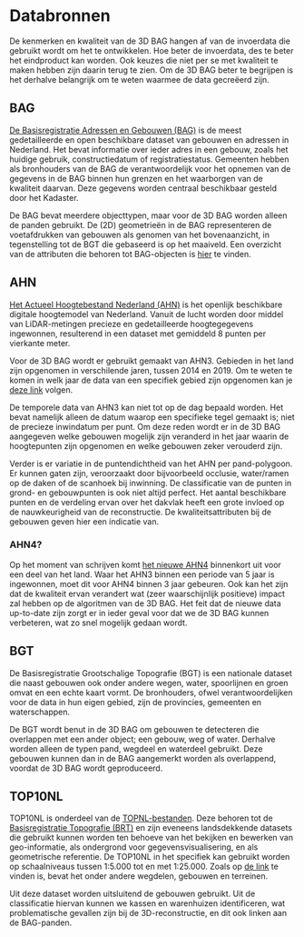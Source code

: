 # Databronnen

De kenmerken en kwaliteit van de 3D BAG hangen af van de invoerdata die gebruikt wordt om het te ontwikkelen. Hoe beter de invoerdata, des te beter het eindproduct kan worden. Ook keuzes die niet per se met kwaliteit te maken hebben zijn daarin terug te zien. Om de 3D BAG beter te begrijpen is het derhalve belangrijk om te weten waarmee de data gecreëerd zijn.

## BAG

<a href=https://www.kadaster.nl/zakelijk/registraties/basisregistraties/bag>De Basisregistratie Adressen en Gebouwen (BAG)</a> is de meest gedetailleerde en open beschikbare dataset van gebouwen en adressen in Nederland. Het bevat informatie over ieder adres in een gebouw, zoals het huidige gebruik, constructiedatum of registratiestatus. Gemeenten hebben als bronhouders van de BAG de verantwoordelijk voor het opnemen van de gegevens in de BAG binnen hun grenzen en het waarborgen van de kwaliteit daarvan. Deze gegevens worden centraal beschikbaar gesteld door het Kadaster.

De BAG bevat meerdere objecttypen, maar voor de 3D BAG worden alleen de panden gebruikt. De (2D) geometrieën in de BAG representeren de voetafdrukken van gebouwen als genomen van het bovenaanzicht, in tegenstelling tot de BGT die gebaseerd is op het maaiveld. Een overzicht van de attributen die behoren tot BAG-objecten is <a href=https://imbag.github.io/praktijkhandleiding/attributen>hier</a> te vinden.

## AHN

<a href=https://www.ahn.nl/>Het Actueel Hoogtebestand Nederland (AHN)</a> is het openlijk beschikbare digitale hoogtemodel van Nederland. Vanuit de lucht worden door middel van LiDAR-metingen precieze en gedetailleerde hoogtegegevens ingewonnen, resulterend in een dataset met gemiddeld 8 punten per vierkante meter.

Voor de 3D BAG wordt er gebruikt gemaakt van AHN3. Gebieden in het land zijn opgenomen in verschilende jaren, tussen 2014 en 2019. Om te weten te komen in welk jaar de data van een specifiek gebied zijn opgenomen kan je <a href=https://www.ahn.nl/historie>deze link</a> volgen.

De temporele data van AHN3 kan niet tot op de dag bepaald worden. Het bevat namelijk alleen de datum waarop een specifieke tegel gemaakt is; niet de precieze inwindatum per punt. Om deze reden wordt er in de 3D BAG aangegeven welke gebouwen mogelijk zijn veranderd in het jaar waarin de hoogtepunten zijn opgenomen en welke gebouwen zeker verouderd zijn.

Verder is er variatie in de puntendichtheid van het AHN per pand-polygoon. Er kunnen gaten zijn, veroorzaakt door bijvoorbeeld occlusie, water/ramen op de daken of de scanhoek bij inwinning. De classificatie van de punten in grond- en gebouwpunten is ook niet altijd perfect. Het aantal beschikbare punten en de verdeling ervan over het dakvlak heeft een grote invloed op de nauwkeurigheid van de reconstructie. De kwaliteitsattributen bij de gebouwen geven hier een indicatie van.

### AHN4?

Op het moment van schrijven komt <a href=https://www.ahn.nl/ahn-4>het nieuwe AHN4</a> binnenkort uit voor een deel van het land. Waar het AHN3 binnen een periode van 5 jaar is ingewonnen, moet dit voor AHN4 binnen 3 jaar gebeuren. Ook kan het zijn dat de kwaliteit ervan verandert wat (zeer waarschijnlijk positieve) impact zal hebben op de algoritmen van de 3D BAG. Het feit dat de nieuwe data up-to-date zijn zorgt er in ieder geval voor dat we de 3D BAG kunnen verbeteren, wat zo snel mogelijk gedaan wordt.

## BGT

De Basisregistratie Grootschalige Topografie (BGT) is een nationale dataset die naast gebouwen ook onder andere wegen, water, spoorlijnen en groen omvat en een echte kaart vormt. De bronhouders, ofwel verantwoordelijken voor de data in hun eigen gebied, zijn de provincies, gemeenten en waterschappen.

De BGT wordt benut in de 3D BAG om gebouwen te detecteren die overlappen met een ander object; een gebouw, weg of water. Derhalve worden alleen de typen pand, wegdeel en waterdeel gebruikt. Deze gebouwen kunnen dan in de BAG aangemerkt worden als overlappend, voordat de 3D BAG wordt geproduceerd.

## TOP10NL

TOP10NL is onderdeel van de <a href=https://www.kadaster.nl/zakelijk/producten/geo-informatie/topnl>TOPNL-bestanden</a>. Deze behoren tot de <a href=https://www.kadaster.nl/zakelijk/registraties/basisregistraties/brt>Basisregistratie Topografie (BRT)</a> en zijn eveneens landsdekkende datasets die gebruikt kunnen worden ten behoeve van het bekijken en bewerken van geo-informatie, als ondergrond voor gegevensvisualisering, en als geometrische referentie. De TOP10NL in het specifiek kan gebruikt worden op schaalniveaus tussen 1:5.000 tot en met 1:25.000. Zoals op <a href=https://www.kadaster.nl/zakelijk/producten/geo-informatie/topnl>de link</a> te vinden is, bevat het onder andere wegdelen, gebouwen en terreinen.

Uit deze dataset worden uitsluitend de gebouwen gebruikt. Uit de classificatie hiervan kunnen we kassen en warenhuizen identificeren, wat problematische gevallen zijn bij de 3D-reconstructie, en dit ook linken aan de BAG-panden. 